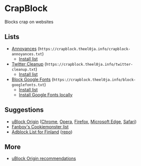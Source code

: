 # CrapBlock

Blocks crap on websites

## Lists
* [Annoyances](https://crapblock.theel0ja.info/crapblock-annoyances.txt) (`https://crapblock.theel0ja.info/crapblock-annoyances.txt`)
  * <a href="abp:subscribe?location=https://crapblock.theel0ja.info/crapblock-annoyances.txt&title=CrapBlock Annoyances&requiresLocation=https://crapblock.theel0ja.info/crapblock-annoyances.txt">Install list</a>
* [Twitter Cleanup](https://crapblock.theel0ja.info/twitter-cleanup.txt) (`https://crapblock.theel0ja.info/twitter-cleanup.txt`)
  * <a href="abp:subscribe?location=https://crapblock.theel0ja.info/twitter-cleanup.txt&title=Twitter Cleanup&requiresLocation=https://crapblock.theel0ja.info/twitter-cleanup.txt">Install list</a>
* [Block Google Fonts](https://crapblock.theel0ja.info/block-googlefonts.txt) (`https://crapblock.theel0ja.info/block-googlefonts.txt`)
  * <a href="abp:subscribe?location=https://crapblock.theel0ja.info/block-googlefonts.txt&title=Block Google Fonts&requiresLocation=https://crapblock.theel0ja.info/block-googlefonts.txt">Install list</a>
  * [Install Google Fonts locally](https://github.com/theel0ja/googlefonts-loader)
<!-- * [Finnish Annoyance List](https://raw.githubusercontent.com/finnish-easylist-addition/finnish-annoyance-list/master/Finnish_annoyances.txt) (`https://raw.githubusercontent.com/finnish-easylist-addition/finnish-annoyance-list/master/Finnish_annoyances.txt`)
  * <a href="abp:subscribe?location=https://raw.githubusercontent.com/finnish-easylist-addition/finnish-annoyance-list/master/Finnish_annoyances.txt&title=Finnish Annoyance List&requiresLocation=https://raw.githubusercontent.com/finnish-easylist-addition/finnish-annoyance-list/master/Finnish_annoyances.txt">Install list</a> -->

## Suggestions

* [uBlock Origin](https://github.com/gorhill/uBlock) ([Chrome](https://chrome.google.com/webstore/detail/ublock-origin/cjpalhdlnbpafiamejdnhcphjbkeiagm), [Opera](https://addons.opera.com/en/extensions/details/ublock/), [Firefox](https://addons.mozilla.org/en-US/firefox/addon/ublock-origin/), [Microsoft Edge](https://www.microsoft.com/fi-fi/p/ublock-origin/9nblggh444l4?activetab=pivot:overviewtab), [Safari](https://safari-extensions.apple.com/details/?id=com.el1t.uBlock-3NU33NW2M3))
* <a href="abp:subscribe?location=https://secure.fanboy.co.nz/fanboy-cookiemonster.txt&title=Anti-Cookie List&requiresLocation=https://secure.fanboy.co.nz/fanboy-cookiemonster.txt">Fanboy's Cookiemonster list</a>
* <a href="abp:subscribe?location=https://raw.githubusercontent.com/finnish-easylist-addition/finnish-easylist-addition/master/Finland_adb.txt&title=Finnish Easylist Addition&requires_location=https://raw.githubusercontent.com/finnish-easylist-addition/finnish-easylist-addition/master/Finland_adb.txt">Adblock List for Finland</a> ([repo](https://github.com/theel0ja/finnish-easylist-addition))

## More

* [uBlock Origin recommendations](https://github.com/theel0ja/ubo-recommendations/blob/master/README.md)

<script src="https://cdnjs.cloudflare.com/ajax/libs/cookieconsent2/3.1.0/cookieconsent.min.js"></script>
<link rel="stylesheet" href="https://theel0ja.info/crapblock-cookieconsent/index.css">
<script src="https://theel0ja.info/crapblock-cookieconsent/index.js"></script>
